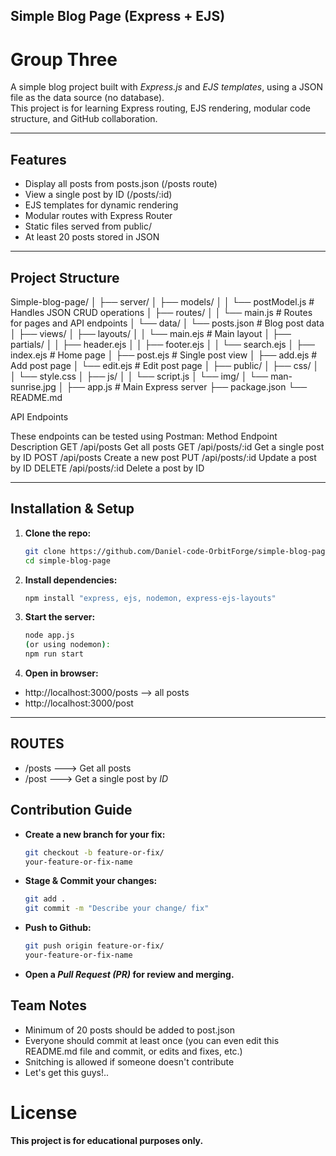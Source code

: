 ## Simple Blog Page (Express + EJS)

# Group Three

A simple blog project built with _Express.js_ and _EJS templates_, using a JSON file as the data source (no database).  
This project is for learning Express routing, EJS rendering, modular code structure, and GitHub collaboration.

---

## Features

- Display all posts from posts.json (/posts route)
- View a single post by ID (/posts/:id)
- EJS templates for dynamic rendering
- Modular routes with Express Router
- Static files served from public/
- At least 20 posts stored in JSON

---

## Project Structure

Simple-blog-page/
│
├── server/
│ ├── models/
│ │ └── postModel.js # Handles JSON CRUD operations
│ ├── routes/
│ │ └── main.js # Routes for pages and API endpoints
│ └── data/
│ └── posts.json # Blog post data
│
├── views/
│ ├── layouts/
│ │ └── main.ejs # Main layout
│ ├── partials/
│ │ ├── header.ejs
│ │ ├── footer.ejs
│ │ └── search.ejs
│ ├── index.ejs # Home page
│ ├── post.ejs # Single post view
│ ├── add.ejs # Add post page
│ └── edit.ejs # Edit post page
│
├── public/
│ ├── css/
│ │ └── style.css
│ ├── js/
│ │ └── script.js
│ └── img/
│ └── man-sunrise.jpg
│
├── app.js # Main Express server
├── package.json
└── README.md

API Endpoints

These endpoints can be tested using Postman:
Method Endpoint Description
GET /api/posts Get all posts
GET /api/posts/:id Get a single post by ID
POST /api/posts Create a new post
PUT /api/posts/:id Update a post by ID
DELETE /api/posts/:id Delete a post by ID

---

## Installation & Setup

1. **Clone the repo:**

   ```bash
   git clone https://github.com/Daniel-code-OrbitForge/simple-blog-page.git
   cd simple-blog-page

   ```

2. **Install dependencies:**

   ```bash
   npm install "express, ejs, nodemon, express-ejs-layouts"

   ```

3. **Start the server:**

   ```bash
   node app.js
   (or using nodemon):
   npm run start

   ```

4. **Open in browser:**

- http://localhost:3000/posts --> all posts
- http://localhost:3000/post

---

## ROUTES

- /posts ---> Get all posts
- /post ---> Get a single post by _ID_

## Contribution Guide

- **Create a new branch for your fix:**

  ```bash
  git checkout -b feature-or-fix/
  your-feature-or-fix-name

  ```

- **Stage & Commit your changes:**

  ```bash
  git add .
  git commit -m "Describe your change/ fix"

  ```

- **Push to Github:**

  ```bash
  git push origin feature-or-fix/
  your-feature-or-fix-name

  ```

- **Open a _Pull Request (PR)_ for review and merging.**

## Team Notes

- Minimum of 20 posts should be added to post.json
- Everyone should commit at least once (you can even edit this README.md file and commit, or edits and fixes, etc.)
- Snitching is allowed if someone doesn't contribute
- Let's get this guys!..

# License

**This project is for educational purposes only.**
